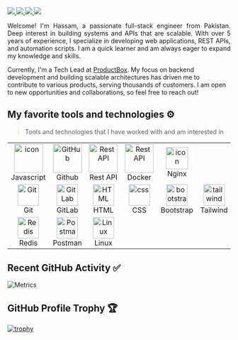 <div align="justify">
<a href="https://www.instagram.com/_has.sam/" target="_blank" rel="noopener noreferrer">
  <img src="https://img.shields.io/badge/Instagram-%23E4405F.svg?style=for-the-badge&logo=Instagram&logoColor=white">
</a>

<a href="https://www.twitter.com/hassams1/" target="_blank" rel="noopener noreferrer">
  <img src="https://img.shields.io/badge/Twitter-%231DA1F2.svg?style=for-the-badge&logo=Twitter&logoColor=white">
</a>

<a href="https://www.linkedin.com/in/hassams/" target="_blank" rel="noopener noreferrer">
  <img src="https://img.shields.io/badge/Linkedin-%231DA1F2.svg?style=for-the-badge&logo=Linkedin&logoColor=white">
</a>

<a href="https://gitlab.com/hassams" target="_blank" rel="noopener noreferrer">
  <img src="https://img.shields.io/badge/gitlab-330F63?style=for-the-badge&logo=gitlab&logoColor=white">
</a>

</div>
<p></p>
<p align="justify">
Welcome! I'm Hassam, a passionate full-stack engineer from Pakistan. Deep interest in building systems and APIs that are scalable. With over 5 years of experience, I specialize in developing web applications, REST APIs, and automation scripts. I am a quick learner and am always eager to expand my knowledge and skills.

Currently, I'm a Tech Lead at <a href="https://www.productbox.dev/" target="_blank" rel="noopener noreferrer">ProductBox</a>. My focus on backend development and building scalable architectures has driven me to contribute to various products, serving thousands of customers. I am open to new opportunities and collaborations, so feel free to reach out!

</p>

## My favorite tools and technologies ⚙️

> Tools and technologies that I have worked with and am interested in

<table>
  <tr>
    <td align="center" width="96">
        <img src="https://techstack-generator.vercel.app/js-icon.svg" alt="icon" width="65" height="65" target="_blank" rel="noopener noreferrer"/>
      <br>Javascript
    </td>
       <td align="center" width="96">
        <img src="https://techstack-generator.vercel.app/github-icon.svg" width="65" height="65" alt="GitHub" target="_blank" rel="noopener noreferrer"/>
      <br>Github
    </td>
          <td align="center" width="96">
        <img src="https://techstack-generator.vercel.app/restapi-icon.svg" width="65" height="65" alt="Rest API" target="_blank" rel="noopener noreferrer"/>
      <br>Rest API
    </td>
          <td align="center" width="96">
        <img src="https://techstack-generator.vercel.app/docker-icon.svg" width="65" height="65" alt="Rest API" target="_blank" rel="noopener noreferrer"/>
      <br>Docker
    </td>
    <td align="center" width="96">
        <img src="https://techstack-generator.vercel.app/nginx-icon.svg" alt="icon" width="50" height="50" target="_blank" rel="noopener noreferrer"/>
      <br>Nginx
    </td>
  </tr>
  <tr>
    <td align="center" width="96">
        <img src="https://skillicons.dev/icons?i=git" width="48" height="48" alt="Git" target="_blank" rel="noopener noreferrer"/>
      <br>Git
    </td>
    <td align="center"  width="96">
        <img src="https://skillicons.dev/icons?i=gitlab" width="48" height="48" alt="GitLab" target="_blank" rel="noopener noreferrer"/>
      <br>GitLab
    </td>
    <td align="center"  width="96">
        <img src="https://skillicons.dev/icons?i=html" width="48" height="48" alt="HTML" target="_blank" rel="noopener noreferrer"/>
      <br>HTML
    </td>
    <td align="center" width="96">
        <img src="https://skillicons.dev/icons?i=css" width="48" height="48" alt="css" target="_blank" rel="noopener noreferrer"/>
      <br>CSS
    </td>
    <td align="center"  width="96">
        <img src="https://skillicons.dev/icons?i=bootstrap" width="48" height="48" alt="bootstrap" target="_blank" rel="noopener noreferrer"/>
      <br>Bootstrap
    </td>
    <td align="center" width="96">
        <img src="https://skillicons.dev/icons?i=tailwind" width="48" height="48" alt="tailwind" target="_blank" rel="noopener noreferrer"/>
      <br>Tailwind
    </td>
    <td align="center" width="96">
        <img src="https://skillicons.dev/icons?i=postgres" width="48" height="48" alt="jquery" target="_blank" rel="noopener noreferrer"/>
      <br>PostgreSQL
    </td>
  </tr>
   <tr>
    <td align="center" width="96">
        <img src="https://skillicons.dev/icons?i=redis" width="48" height="48" alt="Redis" target="_blank" rel="noopener noreferrer"/>
      <br>Redis
    </td>
        <td align="center" width="96">
        <img src="https://skillicons.dev/icons?i=postman" width="48" height="48" alt="Postman" target="_blank" rel="noopener noreferrer"/>
      <br>Postman
    </td>
            <td align="center" width="96">
        <img src="https://skillicons.dev/icons?i=linux" width="48" height="48" alt="Linux" target="_blank" rel="noopener noreferrer"/>
      <br>Linux
    </td>
  </tr>
 <tr>
 </tr>
</table>

## Recent GitHub Activity ✅

![Metrics](https://metrics.lecoq.io/Hassams?template=classic&base.header=0&base.activity=0&base.community=0&base.repositories=0&base.metadata=0&activity=1&base=header%2C%20activity%2C%20community%2C%20repositories%2C%20metadata&base.indepth=false&base.hireable=false&base.skip=false&activity=false&activity.limit=5&activity.load=300&activity.days=14&activity.visibility=all&activity.timestamps=true&activity.filter=all&config.timezone=Asia%2FTehran)

## GitHub Profile Trophy 🏆

[![trophy](https://github-profile-trophy.vercel.app/?username=Hassams&row=1&margin-w=40)](https://github.com/ryo-ma/github-profile-trophy)
